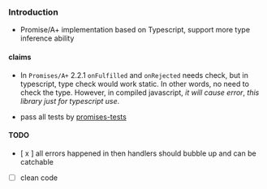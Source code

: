 ### Introduction

- Promise/A+ implementation based on Typescript, support more type inference ability

#### claims
- In `Promises/A+` 2.2.1 `onFulfilled` and `onRejected` needs check, but in typescript, type check would work static.
In other words, no need to check the type. However, in compiled javascript, *it will cause error*, *this library just for
typescript use*.

- pass all tests by [promises-tests](https://github.com/promises-aplus/promises-tests)

#### TODO
- [ x ] all errors happened in then handlers should bubble up and can be catchable
- [ ] clean code

